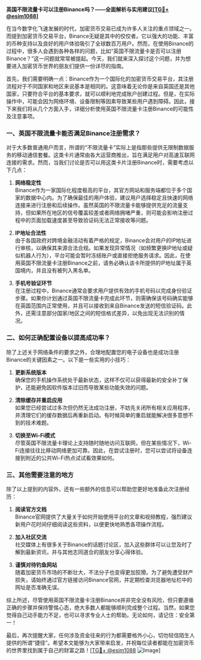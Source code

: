 **英国不限流量卡可以注册Binance吗？——全面解析与实用建议[[TG💪+ @esim1088](https://t.me/s/esim1088)]**

在当今数字化飞速发展的时代，加密货币交易已成为许多人关注的重点领域之一。而提到加密货币交易平台，Binance无疑是其中的佼佼者。它以强大的功能、丰富的币种支持以及良好的用户体验吸引了全球数百万用户。然而，在使用Binance的过程中，很多人会遇到各种各样的问题，比如“英国不限流量卡是否可以注册Binance？”这一问题就常常被提起。今天，我们就来深入探讨这个问题，并为想要进入加密货币世界的朋友们提供一份详尽的指南。

首先，我们需要明确一点：Binance作为一个国际化的加密货币交易平台，其注册流程对于不同国家和地区来说基本是相同的。这意味着无论你是来自英国还是其他国家，只要符合平台的基本要求，就可以顺利地完成账户创建过程。但是，在实际操作中，可能会因为网络环境、设备限制等因素导致某些用户遇到障碍。因此，接下来我们将从几个方面入手，详细分析使用英国不限流量卡注册Binance的可能性及注意事项。

### 一、英国不限流量卡能否满足Binance注册需求？

对于大多数普通用户而言，所谓的“不限流量卡”实际上是指那些提供无限制数据服务的移动通信套餐。这类卡片通常由各大运营商推出，旨在满足用户对高速互联网连接的需求。然而，当我们讨论是否可以用这类卡片注册Binance时，需要考虑以下几点：

1. **网络稳定性**  
   Binance作为一家国际化程度极高的平台，其官方网站和服务端都位于多个国家的数据中心内。为了确保最佳的用户体验，建议用户选择稳定且快速的网络连接来进行注册和后续操作。虽然英国的不限流量卡能够提供充足的流量支持，但如果所在地区的信号覆盖较差或者网络拥堵严重，则可能会影响注册过程中的页面加载速度甚至导致验证码无法正常接收等问题。

2. **IP地址合法性**  
   由于各国政府对跨境金融活动有着严格的规定，Binance会对用户的IP地址进行审核，以确保其来源合法合规。如果发现异常情况（如频繁更换IP地址或疑似机器人行为），平台可能会暂时冻结账户或直接拒绝服务请求。因此，在使用英国不限流量卡注册Binance之前，请务必确认该卡所提供的IP地址属于英国境内，并且没有被列入黑名单。

3. **手机号验证环节**  
   在注册过程中，Binance通常会要求用户提供有效的手机号码以完成身份验证步骤。如果你计划通过英国不限流量卡完成此环节，则需确保该号码确实能够在英国范围内正常使用，并且可以接收到来自Binance发送的短信验证码。此外，还需注意部分国家/地区之间的短信格式差异，以免出现无法识别的情况。

### 二、如何正确配置设备以提高成功率？

除了上述关于网络条件的要求之外，合理地配置您的电子设备也是成功注册Binance的关键因素之一。以下是一些实用的小技巧：

1. **更新系统版本**  
   确保您的手机操作系统处于最新状态，这样不仅可以获得最新的安全补丁保护，还能避免因软件版本过旧而导致某些功能失效的问题。

2. **清除缓存并重启应用**  
   如果您已经尝试过多次但仍然无法成功注册，不妨先关闭所有相关应用程序，并清理它们的缓存数据后再重新启动。有时候简单的重启就能解决很多意想不到的技术难题。

3. **切换至Wi-Fi模式**  
   尽管英国不限流量卡理论上支持随时随地访问互联网，但在某些情况下，Wi-Fi连接往往比移动网络更加可靠。因此，在尝试注册时，您可以尝试将设备连接到附近的公共Wi-Fi热点试试看效果如何。

### 三、其他需要注意的地方

除了以上提到的内容外，还有一些额外的信息可以帮助您更好地准备此次注册经历：

1. **阅读官方文档**  
   Binance官网提供了大量关于如何开始使用平台的文章和视频教程，强烈建议新用户花时间仔细阅读这些资料，以便更快地熟悉各项操作流程。

2. **加入社区交流**  
   社交媒体上有很多关于Binance的话题讨论区，加入这些群体可以让您及时了解到最新资讯，并与其他志同道合的朋友分享心得体验。

3. **谨慎对待钓鱼网站**  
   随着加密货币市场的不断壮大，不法分子也变得更加狡猾。为了避免遭受财产损失，请始终通过官方链接访问Binance官网，并定期检查浏览器地址栏中的网址是否准确无误。

综上所述，尽管使用英国不限流量卡注册Binance并非完全没有风险，但只要遵循正确的步骤并保持警惕心态，绝大多数人都能够顺利完成整个过程。当然，如果您觉得自己动手能力不足，也可以寻求专业人士的帮助。无论如何，请记住：安全第一！

最后，再次提醒大家，任何涉及资金往来的行为都需要格外小心，切勿轻信陌生人提供的所谓“捷径”。希望本文能够为大家带来启发，并祝每位读者都能在加密货币的世界里找到属于自己的财富之路！[[TG💪+ @esim1088](https://t.me/s/esim1088) ![Image](https://i.postimg.cc/4NQfJmqS/Snipaste-2025-05-13-00-14-12.png)]
